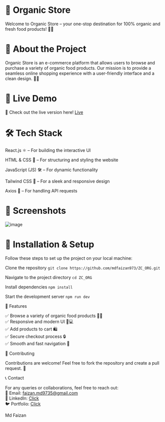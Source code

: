 # 🌿 Organic Store

Welcome to Organic Store – your one-stop destination for 100% organic and fresh food products! 🍏🥦

# 🌱 About the Project

Organic Store is an e-commerce platform that allows users to browse and purchase a variety of organic food products. Our mission is to provide a seamless online shopping experience with a user-friendly interface and a clean design. 🛒✨

# 🚀 Live Demo

🔗 Check out the live version here! <a href="https://organicstore.vercel.app/">Live</a>

# 🛠️ Tech Stack

React.js ⚛️ – For building the interactive UI

HTML & CSS 🎨 – For structuring and styling the website

JavaScript (JS) 🛠️ – For dynamic functionality

Tailwind CSS 💨 – For a sleek and responsive design

Axios 📡 – For handling API requests

# 📸 Screenshots

![image](https://github.com/user-attachments/assets/661893cd-8824-4db6-a80b-5be0f0428dea)


# 🔧 Installation & Setup
Follow these steps to set up the project on your local machine:

Clone the repository
`git clone https://github.com/mdfaizan973/ZC_ORG.git`

Navigate to the project directory
`cd ZC_ORG`

 Install dependencies
`npm install`

 Start the development server
`npm run dev`


📌 Features

✅ Browse a variety of organic food products 🌾🍎 </br>
✅ Responsive and modern UI 📱💻  </br>
✅ Add products to cart 🛍️  </br>
✅ Secure checkout process 🔒  </br>
✅ Smooth and fast navigation 🚀  </br>

🤝 Contributing

Contributions are welcome! Feel free to fork the repository and create a pull request. 🎉

📞 Contact

For any queries or collaborations, feel free to reach out:  </br>
📧 Email: faizan.md9735@gmail.com  </br>
🔗 LinkedIn: <a href="https://www.linkedin.com/in/md-faizan973/"> Click </a>  </br>
🐦 Portfolio: <a href="https://mdfaizan973.github.io/"> Click </a>  </br>

Md Faizan
